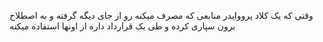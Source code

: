 وقتی که یک کلاد پرووایدر منابعی که مصرف میکنه رو از جای دیگه گرفته و به اصطلاح برون سپاری کرده و طی یک قرارداد داره از اونها استفاده میکنه